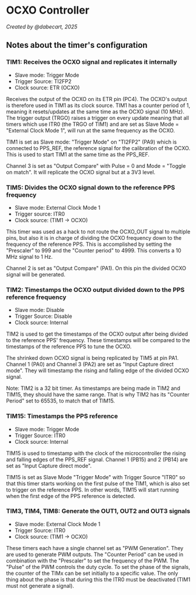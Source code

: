 # OCXO Controller 

*Created by @dabecart, 2025*

## Notes about the timer's configuration

### TIM1: Receives the OCXO signal and replicates it internally

- Slave mode: Trigger Mode
- Trigger Source: TI2FP2
- Clock source: ETR (OCXO)

Receives the output of the OCXO on its ETR pin (PC4). The OCXO's output is therefore used in TIM1 as its clock source. TIM1 has a counter period of 1, meaning it resets/updates at the same time as the OCXO signal (10 MHz). The trigger output (TRGO) raises a trigger on every update meaning that all timers which use ITR0 (the TRGO of TIM1) and are set as Slave Mode = "External Clock Mode 1", will run at the same frequency as the OCXO.

TIM1 is set as Slave mode: "Trigger Mode" on "TI2FP2" (PA9) which is connected to PPS_REF, the reference signal for the calibration of the OCXO. This is used to start TIM1 at the same time as the PPS_REF. 

Channel 3 is set as "Output Compare" with Pulse = 0 and Mode = "Toggle on match". It will replicate the OCXO signal but at a 3V3 level.

### TIM5: Divides the OCXO signal down to the reference PPS frequency

- Slave mode: External Clock Mode 1
- Trigger source: ITR0
- Clock source: (TIM1 -> OCXO)

This timer was used as a hack to not route the OCXO_OUT signal to multiple pins, but also it is in charge of dividing the OCXO frequency down to the frequency of the reference PPS. This is accomplished by setting the "Prescaler" to 999 and the "Counter period" to 4999. This converts a 10 MHz signal to 1 Hz. 

Channel 2 is set as "Output Compare" (PA1). On this pin the divided OCXO signal will be generated.

### TIM2: Timestamps the OCXO output divided down to the PPS reference frequency

- Slave mode: Disable
- Trigger Source: Disable
- Clock source: Internal

TIM2 is used to get the timestamps of the OCXO output after being divided to the reference PPS' frequency. These timestamps will be compared to the timestamps of the reference PPS to tune the OCXO. 

The shrinked down OCXO signal is being replicated by TIM5 at pin PA1. Channel 1 (PA0) and Channel 3 (PA2) are set as "Input Capture direct mode". They will timestamp the rising and falling edge of the divided OCXO signal.

Note: TIM2 is a 32 bit timer. As timestamps are being made in TIM2 and TIM15, they should have the same range. That is why TIM2 has its "Counter Period" set to 65535, to match that of TIM15.

### TIM15: Timestamps the PPS reference

- Slave mode: Trigger Mode
- Trigger Source: ITR0
- Clock source: Internal

TIM15 is used to timestamp with the clock of the microcontroller the rising and falling edges of the PPS_REF signal. Channel 1 (PB15) and 2 (PB14) are set as "Input Capture direct mode".

TIM15 is set as Slave Mode "Trigger Mode" with Trigger Source "ITR0" so that this timer starts working on the first pulse of the TIM1, which is also set to trigger on the reference PPS. In other words, TIM15 will start running when the first edge of the PPS reference is detected.

### TIM3, TIM4, TIM8: Generate the OUT1, OUT2 and OUT3 signals

- Slave mode: External Clock Mode 1
- Trigger Source: ITR0
- Clock source: (TIM1 -> OCXO)

These timers each have a single channel set as "PWM Generation". They are used to generate PWM outputs. The "Counter Period" can be used in combination with the "Prescaler" to set the frequency of the PWM. The "Pulse" of the PWM controls the duty cycle. To set the phase of the signals, the counter of the TIMx can be set initially to a specific value. The only thing about the phase is that during this the ITR0 must be deactivated (TIM1 must not generate a signal). 